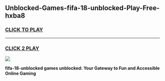 
## Unblocked-Games-fifa-18-unblocked-Play-Free-hxba8
<h3>
<a href="https://premium76.site?title=fifa-18-unblocked&ref=18A1">CLICK TO PLAY</a></h3>
<hr>

<h3>
<a href="https://premium76.site?title=fifa-18-unblocked&ref=18A1">CLICK 2 PLAY</a>
  
</h3>

<a href="https://premium76.site?title=fifa-18-unblocked&ref=18A1"><img src="https://clearcache.store/games.png"></a>


**fifa-18-unblocked games unblocked: Your Gateway to Fun and Accessible Online Gaming**
